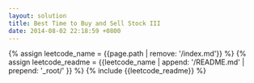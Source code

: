 ```yaml
---
layout: solution
title: Best Time to Buy and Sell Stock III
date: 2014-08-02 22:18:59 +0800
---
```

{% assign leetcode_name = {{page.path | remove: '/index.md'}}  %}
{% assign leetcode_readme = {{leetcode_name | append: '/README.md' | prepend: '_root/' }}  %}
{% include {{leetcode_readme}} %}
